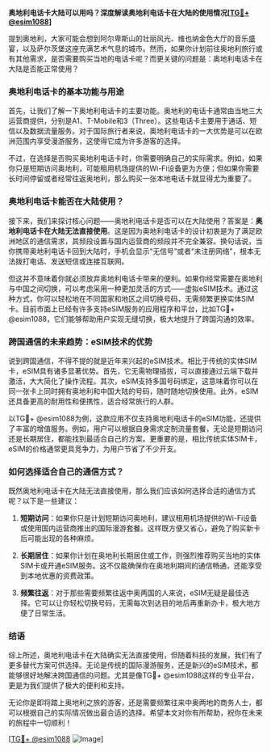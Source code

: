 **奥地利电话卡大陆可以用吗？深度解读奥地利电话卡在大陆的使用情况[[TG💪+ @esim1088](https://t.me/s/esim1088)]**

提到奥地利，大家可能会想到阿尔卑斯山的壮丽风光、维也纳金色大厅的音乐盛宴，以及萨尔茨堡这座充满艺术气息的城市。然而，如果你计划前往奥地利旅行或有其他需求，是否需要购买当地的电话卡呢？而更关键的问题是：奥地利电话卡在大陆是否能正常使用？

### 奥地利电话卡的基本功能与用途

首先，让我们了解一下奥地利电话卡的主要功能。奥地利的电话卡通常由当地三大运营商提供，分别是A1、T-Mobile和3（Three）。这些电话卡主要用于通话、短信以及数据流量服务。对于国际旅行者来说，奥地利电话卡的一大优势是可以在欧洲范围内享受漫游服务，这使得它成为许多游客的选择。

不过，在选择是否购买奥地利电话卡时，你需要明确自己的实际需求。例如，如果你只是短期访问奥地利，可能租用机场提供的Wi-Fi设备更为方便；但如果你需要长时间停留或者经常往返奥地利，那么购买一张本地电话卡就显得尤为重要了。

### 奥地利电话卡能否在大陆使用？

接下来，我们来探讨核心问题——奥地利电话卡是否可以在大陆使用？答案是：**奥地利电话卡在大陆无法直接使用**。这是因为奥地利电话卡的设计初衷是为了满足欧洲地区的通信需求，其频段设置与国内运营商的频段并不完全兼容。换句话说，当你携带奥地利电话卡回到大陆时，手机会显示“无信号”或者“未注册网络”，根本无法拨打电话、发送短信或连接互联网。

但这并不意味着你就必须放弃奥地利电话卡带来的便利。如果你经常需要在奥地利与中国之间切换，可以考虑采用一种更加灵活的方式——虚拟eSIM技术。通过这种方式，你可以轻松地在不同国家和地区之间切换号码，无需频繁更换实体SIM卡。目前市面上已经有许多支持eSIM服务的应用程序和平台，比如TG💪+ @esim1088，它们能够帮助用户实现无缝切换，极大地提升了跨国沟通的效率。

### 跨国通信的未来趋势：eSIM技术的优势

说到跨国通信，不得不提的就是近年来兴起的eSIM技术。相比于传统的实体SIM卡，eSIM具有诸多显著优势。首先，它无需物理插拔，可以直接通过云端下载并激活，大大简化了操作流程。其次，eSIM支持多国号码绑定，这意味着你可以在同一张卡上同时拥有奥地利和中国大陆的号码，随时随地切换使用。此外，eSIM还具备更高的耐用性和便携性，适合经常旅行的人群。

以TG💪+ @esim1088为例，这款应用不仅支持奥地利电话卡的eSIM功能，还提供了丰富的增值服务。例如，用户可以根据自身需求定制流量套餐，无论是短期访问还是长期居住，都能找到最适合自己的方案。更重要的是，相比传统实体SIM卡，eSIM的价格通常更具竞争力，为用户节省了不少开支。

### 如何选择适合自己的通信方式？

既然奥地利电话卡在大陆无法直接使用，那么我们应该如何选择合适的通信方式呢？以下是一些建议：

1. **短期访问**：如果你只是计划短期访问奥地利，建议租用机场提供的Wi-Fi设备或使用国内运营商推出的国际漫游套餐。这样既方便又省心，避免了购买新卡后可能出现的各种麻烦。
   
2. **长期居住**：如果你计划在奥地利长期居住或工作，则强烈推荐购买当地的实体SIM卡或开通eSIM服务。这不仅能确保你在奥地利期间的通信畅通，还能享受到本地优惠的资费政策。

3. **频繁往返**：对于那些需要频繁往返中奥两国的人来说，eSIM无疑是最佳选择。它可以让你轻松切换号码，无需每次到达目的地后再重新办卡，极大地方便了日常生活。

### 结语

综上所述，奥地利电话卡在大陆确实无法直接使用，但随着科技的发展，我们有了更多替代方案可供选择。无论是传统的国际漫游服务，还是新兴的eSIM技术，都能够很好地解决跨国通信的问题。尤其是像TG💪+ @esim1088这样的专业平台，更是为我们提供了极大的便利和支持。

无论你是即将踏上奥地利之旅的游客，还是需要频繁往来中奥两地的商务人士，都可以根据自己的实际情况做出最合适的选择。希望本文对你有所帮助，祝你在未来的旅程中一切顺利！

[[TG💪+ @esim1088](https://t.me/s/esim1088) ![Image](https://i.postimg.cc/4NQfJmqS/Snipaste-2025-05-13-00-14-12.png)]